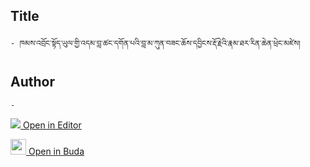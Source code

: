 ## Title
	- ཁམས་འབྲོང་སྟོད་ཡུལ་གྱི་འདམ་བླ་ཚང་དགོན་པའི་བླ་མ་ཀུན་བཟང་ཆོས་དབྱིངས་རྡོ་རྗེའི་རྣམ་ཐར་རིན་ཆེན་ཕྲེང་མཛེས། 

## Author
	- 



[<img src="https://img.icons8.com/color/25/000000/edit-property.png"> Open in Editor](http://editor.openpecha.org/P004574)

[<img width="25" src="https://library.bdrc.io/icons/BUDA-small.svg"> Open in Buda](https://library.bdrc.io/show/bdr:IE0OPP004574)
